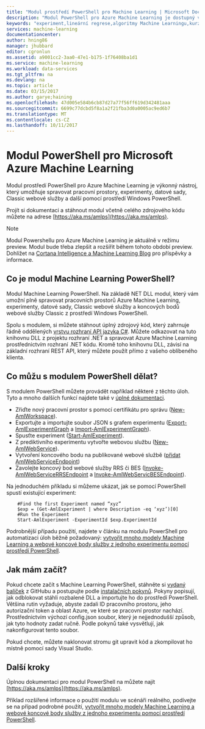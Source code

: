 ```yaml
---
title: "Modul prostředí PowerShell pro Machine Learning | Microsoft Docs"
description: "Modul PowerShell pro Azure Machine Learning je dostupný v režimu veřejné zkušební verze. Použijte PowerShell k vytváření a správě pracovní prostory, experimenty, webové služby a další."
keywords: "experiment,lineární regrese,algoritmy Machine Learningu,kurz Machine Learningu,techniky prediktivního modelování,experiment z oblasti datové vědy"
services: machine-learning
documentationcenter: 
author: hning86
manager: jhubbard
editor: cgronlun
ms.assetid: a9001cc2-3aa0-47e1-b175-1f76408ba1d1
ms.service: machine-learning
ms.workload: data-services
ms.tgt_pltfrm: na
ms.devlang: na
ms.topic: article
ms.date: 03/15/2017
ms.author: garye;haining
ms.openlocfilehash: 47d005e584b6cb87d27a77f56ff619d342481aaa
ms.sourcegitcommit: 6699c77dcbd5f8a1a2f21fba3d0a0005ac9ed6b7
ms.translationtype: MT
ms.contentlocale: cs-CZ
ms.lasthandoff: 10/11/2017
---
```

# <a name="powershell-module-for-microsoft-azure-machine-learning"></a>Modul PowerShell pro Microsoft Azure Machine Learning
Modul prostředí PowerShell pro Azure Machine Learning je výkonný nástroj, který umožňuje spravovat pracovní prostory, experimenty, datové sady, Classic webové služby a další pomocí prostředí Windows PowerShell.

Projít si dokumentaci a stáhnout modul včetně celého zdrojového kódu můžete na adrese [https://aka.ms/amlps](https://aka.ms/amlps). 

> [!NOTE]
> Modul Powershellu pro Azure Machine Learning je aktuálně v režimu preview. Modul bude třeba zlepšit a rozšířit během tohoto období preview. Dohlížet na [Cortana Intelligence a Machine Learning Blog](https://blogs.technet.microsoft.com/machinelearning/) pro příspěvky a informace.

## <a name="what-is-the-machine-learning-powershell-module"></a>Co je modul Machine Learning PowerShell?
Modul Machine Learning PowerShell. Na základě NET DLL modul, který vám umožní plně spravovat pracovních prostorů Azure Machine Learning, experimenty, datové sady, Classic webové služby a koncových bodů webové služby Classic z prostředí Windows PowerShell. 

Spolu s modulem, si můžete stáhnout úplný zdrojový kód, který zahrnuje řádně oddělených [vrstvu rozhraní API jazyka C#](https://github.com/hning86/azuremlps/blob/master/code/AzureMLSDK.cs). Můžete odkazovat na tuto knihovnu DLL z projektu rozhraní .NET a spravovat Azure Machine Learning prostřednictvím rozhraní .NET kódu. Kromě toho knihovnu DLL, závisí na základní rozhraní REST API, který můžete použít přímo z vašeho oblíbeného klienta.

## <a name="what-can-i-do-with-the-powershell-module"></a>Co můžu s modulem PowerShell dělat?
S modulem PowerShell můžete provádět například některé z těchto úloh. Tyto a mnoho dalších funkcí najdete také v [úplné dokumentaci](https://aka.ms/amlps).

* Zřiďte nový pracovní prostor s pomocí certifikátu pro správu ([New-AmlWorkspace](https://github.com/hning86/azuremlps#new-amlworkspace)).
* Exportujte a importujte soubor JSON s grafem experimentu ([Export-AmlExperimentGraph](https://github.com/hning86/azuremlps#export-amlexperimentgraph) a [Import-AmlExperimentGraph](https://github.com/hning86/azuremlps#import-amlexperimentgraph)).
* Spusťte experiment ([Start-AmlExperiment](https://github.com/hning86/azuremlps#start-amlexperiment)).
* Z prediktivního experimentu vytvořte webovou službu ([New-AmlWebService](https://github.com/hning86/azuremlps#new-amlwebservice)).
* Vytvoření koncového bodu na publikované webové službě ([přidat AmlWebServiceEndpoint](https://github.com/hning86/azuremlps#add-amlwebserviceendpoint))
* Zavolejte koncový bod webové služby RRS či BES ([Invoke-AmlWebServiceRRSEndpoint](https://github.com/hning86/azuremlps#invoke-amlwebservicerrsendpoint) a [Invoke-AmlWebServicBESEndpoint](https://github.com/hning86/azuremlps#invoke-amlwebservicebesendpoint)).

Na jednoduchém příkladu si můžeme ukázat, jak se pomocí PowerShell spustí existující experiment:

        #Find the first Experiment named “xyz”
        $exp = (Get-AmlExperiment | where Description -eq ‘xyz’)[0]
        #Run the Experiment
        Start-AmlExperiment -ExperimentId $exp.ExperimentId 

Podrobnější případu použití, najdete v článku na modulu PowerShell pro automatizaci úloh běžně požadovaný: [vytvořit mnoho modely Machine Learning a webové koncové body služby z jednoho experimentu pomocí prostředí PowerShell](create-models-and-endpoints-with-powershell.md).

## <a name="how-do-i-get-started"></a>Jak mám začít?
Pokud chcete začít s Machine Learning PowerShell, stáhněte si [vydaný balíček](https://github.com/hning86/azuremlps/releases) z GitHubu a postupujte podle [instalačních pokynů](https://github.com/hning86/azuremlps/blob/master/README.md). Pokyny popisují, jak odblokovat stáhli rozbalené DLL a importujte ho do prostředí PowerShell. Většina rutin vyžaduje, abyste zadali ID pracovního prostoru, jeho autorizační token a oblast Azure, ve které se pracovní prostor nachází. Prostřednictvím výchozí config.json soubor, který je nejjednodušší způsob, jak tyto hodnoty zadat ručně. Podle pokynů také vysvětlují, jak nakonfigurovat tento soubor. 

Pokud chcete, můžete naklonovat stromu git upravit kód a zkompilovat ho místně pomocí sady Visual Studio.

## <a name="next-steps"></a>Další kroky
Úplnou dokumentaci pro modul PowerShell na můžete najít [https://aka.ms/amlps](https://aka.ms/amlps). 

Příklad rozšířené informace o použití modulu ve scénáři reálného, podívejte se na případ podrobné použití, [vytvořit mnoho modely Machine Learning a webové koncové body služby z jednoho experimentu pomocí prostředí PowerShell](create-models-and-endpoints-with-powershell.md).

